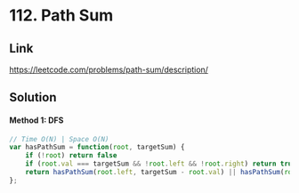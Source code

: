 # 112. Path Sum

## Link
https://leetcode.com/problems/path-sum/description/

## Solution
#### Method 1: DFS
```javascript
// Time O(N) | Space O(N)
var hasPathSum = function(root, targetSum) {
    if (!root) return false
    if (root.val === targetSum && !root.left && !root.right) return true
    return hasPathSum(root.left, targetSum - root.val) || hasPathSum(root.right, targetSum - root.val)
};
```
